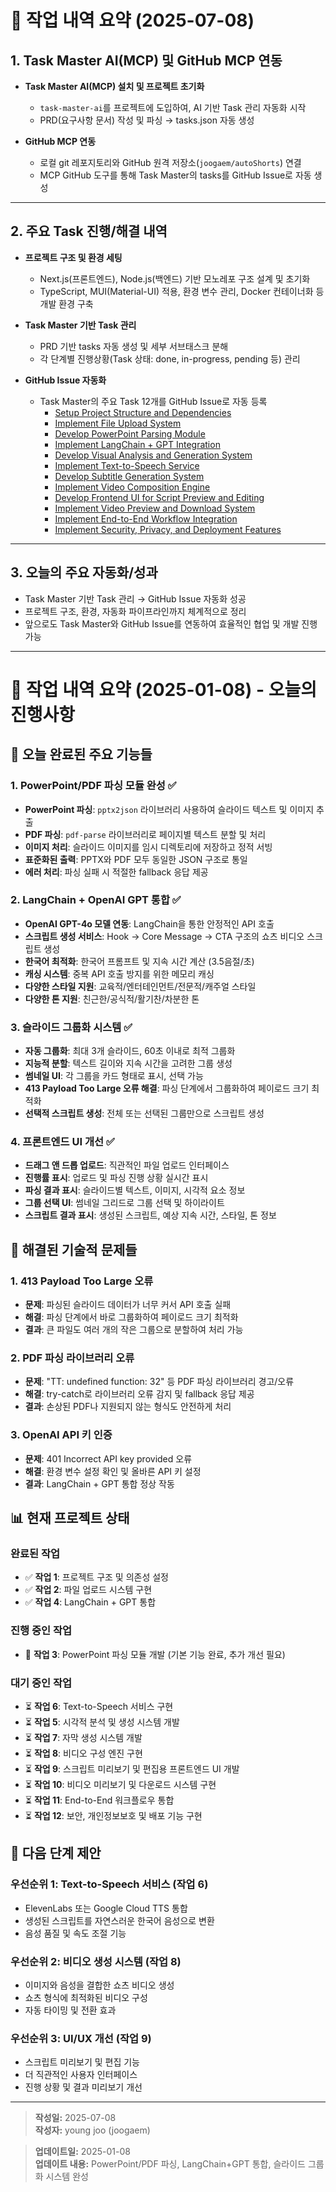 # 📅 작업 내역 요약 (2025-07-08)

## 1. Task Master AI(MCP) 및 GitHub MCP 연동

- **Task Master AI(MCP) 설치 및 프로젝트 초기화**
  - `task-master-ai`를 프로젝트에 도입하여, AI 기반 Task 관리 자동화 시작
  - PRD(요구사항 문서) 작성 및 파싱 → tasks.json 자동 생성

- **GitHub MCP 연동**
  - 로컬 git 레포지토리와 GitHub 원격 저장소(`joogaem/autoShorts`) 연결
  - MCP GitHub 도구를 통해 Task Master의 tasks를 GitHub Issue로 자동 생성

---

## 2. 주요 Task 진행/해결 내역

- **프로젝트 구조 및 환경 세팅**
  - Next.js(프론트엔드), Node.js(백엔드) 기반 모노레포 구조 설계 및 초기화
  - TypeScript, MUI(Material-UI) 적용, 환경 변수 관리, Docker 컨테이너화 등 개발 환경 구축

- **Task Master 기반 Task 관리**
  - PRD 기반 tasks 자동 생성 및 세부 서브태스크 분해
  - 각 단계별 진행상황(Task 상태: done, in-progress, pending 등) 관리

- **GitHub Issue 자동화**
  - Task Master의 주요 Task 12개를 GitHub Issue로 자동 등록
    - [Setup Project Structure and Dependencies](https://github.com/joogaem/autoShorts/issues/1)
    - [Implement File Upload System](https://github.com/joogaem/autoShorts/issues/2)
    - [Develop PowerPoint Parsing Module](https://github.com/joogaem/autoShorts/issues/3)
    - [Implement LangChain + GPT Integration](https://github.com/joogaem/autoShorts/issues/4)
    - [Develop Visual Analysis and Generation System](https://github.com/joogaem/autoShorts/issues/5)
    - [Implement Text-to-Speech Service](https://github.com/joogaem/autoShorts/issues/6)
    - [Develop Subtitle Generation System](https://github.com/joogaem/autoShorts/issues/7)
    - [Implement Video Composition Engine](https://github.com/joogaem/autoShorts/issues/8)
    - [Develop Frontend UI for Script Preview and Editing](https://github.com/joogaem/autoShorts/issues/9)
    - [Implement Video Preview and Download System](https://github.com/joogaem/autoShorts/issues/10)
    - [Implement End-to-End Workflow Integration](https://github.com/joogaem/autoShorts/issues/11)
    - [Implement Security, Privacy, and Deployment Features](https://github.com/joogaem/autoShorts/issues/12)

---

## 3. 오늘의 주요 자동화/성과

- Task Master 기반 Task 관리 → GitHub Issue 자동화 성공
- 프로젝트 구조, 환경, 자동화 파이프라인까지 체계적으로 정리
- 앞으로도 Task Master와 GitHub Issue를 연동하여 효율적인 협업 및 개발 진행 가능

---

# 📅 작업 내역 요약 (2025-01-08) - 오늘의 진행사항

## 🎯 **오늘 완료된 주요 기능들**

### **1. PowerPoint/PDF 파싱 모듈 완성** ✅
- **PowerPoint 파싱**: `pptx2json` 라이브러리 사용하여 슬라이드 텍스트 및 이미지 추출
- **PDF 파싱**: `pdf-parse` 라이브러리로 페이지별 텍스트 분할 및 처리
- **이미지 처리**: 슬라이드 이미지를 임시 디렉토리에 저장하고 정적 서빙
- **표준화된 출력**: PPTX와 PDF 모두 동일한 JSON 구조로 통일
- **에러 처리**: 파싱 실패 시 적절한 fallback 응답 제공

### **2. LangChain + OpenAI GPT 통합** ✅
- **OpenAI GPT-4o 모델 연동**: LangChain을 통한 안정적인 API 호출
- **스크립트 생성 서비스**: Hook → Core Message → CTA 구조의 쇼츠 비디오 스크립트 생성
- **한국어 최적화**: 한국어 프롬프트 및 지속 시간 계산 (3.5음절/초)
- **캐싱 시스템**: 중복 API 호출 방지를 위한 메모리 캐싱
- **다양한 스타일 지원**: 교육적/엔터테인먼트/전문적/캐주얼 스타일
- **다양한 톤 지원**: 친근한/공식적/활기찬/차분한 톤

### **3. 슬라이드 그룹화 시스템** ✅
- **자동 그룹화**: 최대 3개 슬라이드, 60초 이내로 최적 그룹화
- **지능적 분할**: 텍스트 길이와 지속 시간을 고려한 그룹 생성
- **썸네일 UI**: 각 그룹을 카드 형태로 표시, 선택 가능
- **413 Payload Too Large 오류 해결**: 파싱 단계에서 그룹화하여 페이로드 크기 최적화
- **선택적 스크립트 생성**: 전체 또는 선택된 그룹만으로 스크립트 생성

### **4. 프론트엔드 UI 개선** ✅
- **드래그 앤 드롭 업로드**: 직관적인 파일 업로드 인터페이스
- **진행률 표시**: 업로드 및 파싱 진행 상황 실시간 표시
- **파싱 결과 표시**: 슬라이드별 텍스트, 이미지, 시각적 요소 정보
- **그룹 선택 UI**: 썸네일 그리드로 그룹 선택 및 하이라이트
- **스크립트 결과 표시**: 생성된 스크립트, 예상 지속 시간, 스타일, 톤 정보

## 🔧 **해결된 기술적 문제들**

### **1. 413 Payload Too Large 오류**
- **문제**: 파싱된 슬라이드 데이터가 너무 커서 API 호출 실패
- **해결**: 파싱 단계에서 바로 그룹화하여 페이로드 크기 최적화
- **결과**: 큰 파일도 여러 개의 작은 그룹으로 분할하여 처리 가능

### **2. PDF 파싱 라이브러리 오류**
- **문제**: "TT: undefined function: 32" 등 PDF 파싱 라이브러리 경고/오류
- **해결**: try-catch로 라이브러리 오류 감지 및 fallback 응답 제공
- **결과**: 손상된 PDF나 지원되지 않는 형식도 안전하게 처리

### **3. OpenAI API 키 인증**
- **문제**: 401 Incorrect API key provided 오류
- **해결**: 환경 변수 설정 확인 및 올바른 API 키 설정
- **결과**: LangChain + GPT 통합 정상 작동

## 📊 **현재 프로젝트 상태**

### **완료된 작업**
- ✅ **작업 1**: 프로젝트 구조 및 의존성 설정
- ✅ **작업 2**: 파일 업로드 시스템 구현
- ✅ **작업 4**: LangChain + GPT 통합

### **진행 중인 작업**
- 🔄 **작업 3**: PowerPoint 파싱 모듈 개발 (기본 기능 완료, 추가 개선 필요)

### **대기 중인 작업**
- ⏳ **작업 6**: Text-to-Speech 서비스 구현
- ⏳ **작업 5**: 시각적 분석 및 생성 시스템 개발
- ⏳ **작업 7**: 자막 생성 시스템 개발
- ⏳ **작업 8**: 비디오 구성 엔진 구현
- ⏳ **작업 9**: 스크립트 미리보기 및 편집용 프론트엔드 UI 개발
- ⏳ **작업 10**: 비디오 미리보기 및 다운로드 시스템 구현
- ⏳ **작업 11**: End-to-End 워크플로우 통합
- ⏳ **작업 12**: 보안, 개인정보보호 및 배포 기능 구현

## 🚀 **다음 단계 제안**

### **우선순위 1: Text-to-Speech 서비스 (작업 6)**
- ElevenLabs 또는 Google Cloud TTS 통합
- 생성된 스크립트를 자연스러운 한국어 음성으로 변환
- 음성 품질 및 속도 조절 기능

### **우선순위 2: 비디오 생성 시스템 (작업 8)**
- 이미지와 음성을 결합한 쇼츠 비디오 생성
- 쇼츠 형식에 최적화된 비디오 구성
- 자동 타이밍 및 전환 효과

### **우선순위 3: UI/UX 개선 (작업 9)**
- 스크립트 미리보기 및 편집 기능
- 더 직관적인 사용자 인터페이스
- 진행 상황 및 결과 미리보기 개선

---

> **작성일:** 2025-07-08  
> **작성자:** young joo (joogaem)

> **업데이트일:** 2025-01-08  
> **업데이트 내용:** PowerPoint/PDF 파싱, LangChain+GPT 통합, 슬라이드 그룹화 시스템 완성
